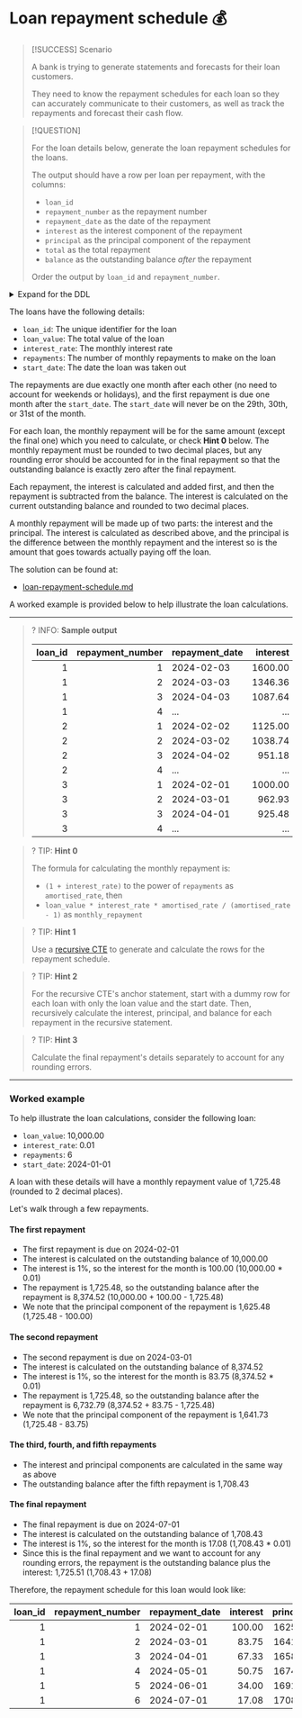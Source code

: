 # Loan repayment schedule 💰

> [!SUCCESS] Scenario
>
> A bank is trying to generate statements and forecasts for their loan customers.
>
> They need to know the repayment schedules for each loan so they can accurately communicate to their customers, as well as track the repayments and forecast their cash flow.

> [!QUESTION]
>
> For the loan details below, generate the loan repayment schedules for the loans.
>
> The output should have a row per loan per repayment, with the columns:
>
> - `loan_id`
> - `repayment_number` as the repayment number
> - `repayment_date` as the date of the repayment
> - `interest` as the interest component of the repayment
> - `principal` as the principal component of the repayment
> - `total` as the total repayment
> - `balance` as the outstanding balance _after_ the repayment
>
> Order the output by `loan_id` and `repayment_number`.

<details>
<summary>Expand for the DDL</summary>
--8<-- "docs/challenging-sql-problems/problems/gold/loan-repayment-schedule.sql"
</details>

The loans have the following details:

- `loan_id`: The unique identifier for the loan
- `loan_value`: The total value of the loan
- `interest_rate`: The monthly interest rate
- `repayments`: The number of monthly repayments to make on the loan
- `start_date`: The date the loan was taken out

The repayments are due exactly one month after each other (no need to account for weekends or holidays), and the first repayment is due one month after the `start_date`. The `start_date` will never be on the 29th, 30th, or 31st of the month.

For each loan, the monthly repayment will be for the same amount (except the final one) which you need to calculate, or check **Hint 0** below. The monthly repayment must be rounded to two decimal places, but any rounding error should be accounted for in the final repayment so that the outstanding balance is exactly zero after the final repayment.

Each repayment, the interest is calculated and added first, and then the repayment is subtracted from the balance. The interest is calculated on the current outstanding balance and rounded to two decimal places.

A monthly repayment will be made up of two parts: the interest and the principal. The interest is calculated as described above, and the principal is the difference between the monthly repayment and the interest so is the amount that goes towards actually paying off the loan.

The solution can be found at:

- [loan-repayment-schedule.md](../../solutions/gold/loan-repayment-schedule.md)

A worked example is provided below to help illustrate the loan calculations.

---

<!-- prettier-ignore -->
>? INFO: **Sample output**
>
> | loan_id | repayment_number | repayment_date | interest | principal |    total |  balance |
> |--------:|-----------------:|:---------------|---------:|----------:|---------:|---------:|
> |       1 |                1 | 2024-02-03     |  1600.00 |  12682.06 | 14282.06 | 67317.94 |
> |       1 |                2 | 2024-03-03     |  1346.36 |  12935.70 | 14282.06 | 54382.24 |
> |       1 |                3 | 2024-04-03     |  1087.64 |  13194.42 | 14282.06 | 41187.82 |
> |       1 |                4 | ...            |      ... |       ... |      ... |      ... |
> |       2 |                1 | 2024-02-02     |  1125.00 |   5751.00 |  6876.00 | 69249.00 |
> |       2 |                2 | 2024-03-02     |  1038.74 |   5837.26 |  6876.00 | 63411.74 |
> |       2 |                3 | 2024-04-02     |   951.18 |   5924.82 |  6876.00 | 57486.92 |
> |       2 |                4 | ...            |      ... |       ... |      ... |      ... |
> |       3 |                1 | 2024-02-01     |  1000.00 |   3707.35 |  4707.35 | 96292.65 |
> |       3 |                2 | 2024-03-01     |   962.93 |   3744.42 |  4707.35 | 92548.23 |
> |       3 |                3 | 2024-04-01     |   925.48 |   3781.87 |  4707.35 | 88766.36 |
> |       3 |                4 | ...            |      ... |       ... |      ... |      ... |

<!-- prettier-ignore -->
>? TIP: **Hint 0**
>
> The formula for calculating the monthly repayment is:
>
> - `(1 + interest_rate)` to the power of `repayments` as `amortised_rate`, then
> - `loan_value * interest_rate * amortised_rate / (amortised_rate - 1)` as `monthly_repayment`

<!-- prettier-ignore -->
>? TIP: **Hint 1**
>
> Use a [recursive CTE](../../../from-excel-to-sql/advanced-concepts/recursive-ctes.md) to generate and calculate the rows for the repayment schedule.

<!-- prettier-ignore -->
>? TIP: **Hint 2**
>
> For the recursive CTE's anchor statement, start with a dummy row for each loan with only the loan value and the start date. Then, recursively calculate the interest, principal, and balance for each repayment in the recursive statement.

<!-- prettier-ignore -->
>? TIP: **Hint 3**
>
> Calculate the final repayment's details separately to account for any rounding errors.

---

### Worked example

To help illustrate the loan calculations, consider the following loan:

- `loan_value`: 10,000.00
- `interest_rate`: 0.01
- `repayments`: 6
- `start_date`: 2024-01-01

A loan with these details will have a monthly repayment value of 1,725.48 (rounded to 2 decimal places).

Let's walk through a few repayments.

#### The first repayment

- The first repayment is due on 2024-02-01
- The interest is calculated on the outstanding balance of 10,000.00
- The interest is 1%, so the interest for the month is 100.00 (10,000.00 \* 0.01)
- The repayment is 1,725.48, so the outstanding balance after the repayment is 8,374.52 (10,000.00 + 100.00 - 1,725.48)
- We note that the principal component of the repayment is 1,625.48 (1,725.48 - 100.00)

#### The second repayment

- The second repayment is due on 2024-03-01
- The interest is calculated on the outstanding balance of 8,374.52
- The interest is 1%, so the interest for the month is 83.75 (8,374.52 \* 0.01)
- The repayment is 1,725.48, so the outstanding balance after the repayment is 6,732.79 (8,374.52 + 83.75 - 1,725.48)
- We note that the principal component of the repayment is 1,641.73 (1,725.48 - 83.75)

#### The third, fourth, and fifth repayments

- The interest and principal components are calculated in the same way as above
- The outstanding balance after the fifth repayment is 1,708.43

#### The final repayment

- The final repayment is due on 2024-07-01
- The interest is calculated on the outstanding balance of 1,708.43
- The interest is 1%, so the interest for the month is 17.08 (1,708.43 \* 0.01)
- Since this is the final repayment and we want to account for any rounding errors, the repayment is the outstanding balance plus the interest: 1,725.51 (1,708.43 + 17.08)

Therefore, the repayment schedule for this loan would look like:

| loan_id | repayment_number | repayment_date | interest | principal |   total | balance |
| ------: | ---------------: | :------------- | -------: | --------: | ------: | ------: |
|       1 |                1 | 2024-02-01     |   100.00 |   1625.48 | 1725.48 | 8374.52 |
|       1 |                2 | 2024-03-01     |    83.75 |   1641.73 | 1725.48 | 6732.79 |
|       1 |                3 | 2024-04-01     |    67.33 |   1658.15 | 1725.48 | 5074.64 |
|       1 |                4 | 2024-05-01     |    50.75 |   1674.73 | 1725.48 | 3399.91 |
|       1 |                5 | 2024-06-01     |    34.00 |   1691.48 | 1725.48 | 1708.43 |
|       1 |                6 | 2024-07-01     |    17.08 |   1708.43 | 1725.51 |    0.00 |
